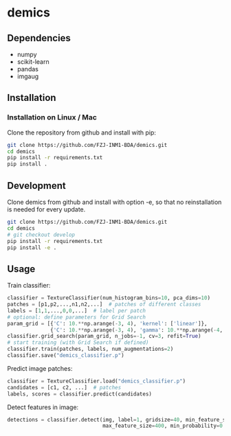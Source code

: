 # demics

## Dependencies
* numpy
* scikit-learn
* pandas
* imgaug

## Installation

### Installation on Linux / Mac
Clone the repository from github and install with pip:

```bash
git clone https://github.com/FZJ-INM1-BDA/demics.git
cd demics
pip install -r requirements.txt
pip install .
```

## Development
Clone demics from github and install with option -e, so that no reinstallation is needed for every update.
```bash
git clone https://github.com/FZJ-INM1-BDA/demics.git
cd demics
# git checkout develop
pip install -r requirements.txt
pip install -e .
```

## Usage
Train classifier:
```python
classifier = TextureClassifier(num_histogram_bins=10, pca_dims=10)
patches = [p1,p2,...,n1,n2,...]  # patches of different classes
labels = [1,1,...,0,0,...]  # label per patch
# optional: define parameters for Grid Search
param_grid = [{'C': 10.**np.arange(-3, 4), 'kernel': ['linear']},
              {'C': 10.**np.arange(-3, 4), 'gamma': 10.**np.arange(-4, 3), 'kernel':['rbf']}]
classifier.grid_search(param_grid, n_jobs=-1, cv=3, refit=True)
# start training (with Grid Search if defined)
classifier.train(patches, labels, num_augmentations=2)
classifier.save("demics_classifier.p")
```

Predict image patches:
```python
classifier = TextureClassifier.load("demics_classifier.p")
candidates = [c1, c2, ...]  # patches
labels, scores = classifier.predict(candidates)
```

Detect features in image:
```python
detections = classifier.detect(img, label=1, gridsize=40, min_feature_size=120, 
                               max_feature_size=400, min_probability=0.7)
```
